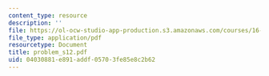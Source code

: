 ```yaml
---
content_type: resource
description: ''
file: https://ol-ocw-studio-app-production.s3.amazonaws.com/courses/16-01-unified-engineering-i-ii-iii-iv-fall-2005-spring-2006/04030881e891addf05703fe85e8c2b62_problem_s12.pdf
file_type: application/pdf
resourcetype: Document
title: problem_s12.pdf
uid: 04030881-e891-addf-0570-3fe85e8c2b62
---
```

